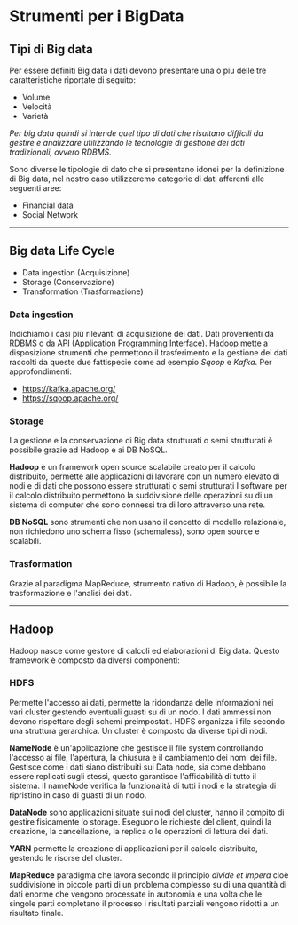 # Strumenti per i BigData
## Tipi di Big data

Per essere definiti Big data i dati devono presentare una 
o piu delle tre caratteristiche riportate di seguito:

* Volume 
* Velocità
* Varietà

*Per big data quindi si intende quel tipo di dati che risultano difficili da gestire
e analizzare utilizzando le tecnologie di gestione dei dati tradizionali, ovvero RDBMS.*

Sono diverse le tipologie di dato che si presentano idonei per la definizione di Big data,
nel nostro caso utilizzeremo categorie di dati afferenti alle seguenti aree:

* Financial data
* Social Network

___

## Big data Life Cycle 
* Data ingestion (Acquisizione)
* Storage (Conservazione) 
* Transformation (Trasformazione)

### Data ingestion

Indichiamo i casi più rilevanti di acquisizione dei dati. Dati provenienti da RDBMS o da API (Application Programming 
Interface).
Hadoop mette a disposizione strumenti che permettono il trasferimento e la gestione dei dati raccolti da queste due 
fattispecie come ad esempio _Sqoop_ e _Kafka_.
Per approfondimenti:
- https://kafka.apache.org/
- https://sqoop.apache.org/

### Storage

La gestione e la conservazione di Big data strutturati o semi strutturati è possibile grazie ad Hadoop e ai DB NoSQL.

**Hadoop** è un framework open source scalabile creato per il calcolo distribuito, permette alle applicazioni di 
lavorare con un numero elevato di nodi e di dati che possono essere strutturati o semi strutturati
I software per il calcolo distribuito permettono la suddivisione delle operazioni su di un sistema di computer che
sono connessi tra di loro attraverso una rete.

**DB NoSQL** sono strumenti che non usano il concetto di modello relazionale, non richiedono uno schema fisso
(schemaless), sono open source e scalabili.

### Trasformation
Grazie al paradigma MapReduce, strumento nativo di Hadoop, è possibile la trasformazione e l'analisi dei dati.

___

## Hadoop
Hadoop nasce come gestore di calcoli ed elaborazioni di Big data. Questo framework è composto da diversi componenti:

### HDFS
Permette l'accesso ai dati, permette la ridondanza delle informazioni nei vari cluster gestendo eventuali 
guasti su di un nodo. I dati ammessi non devono rispettare degli schemi preimpostati.
HDFS organizza i file secondo una struttura gerarchica.
Un cluster è composto da diverse tipi di nodi.

**NameNode** è un'applicazione che gestisce il file system controllando l'accesso ai file, l'apertura, la chiusura e il
cambiamento dei nomi dei file. Gestisce come i dati siano distribuiti sui Data node, sia come debbano essere replicati 
sugli stessi, questo garantisce l'affidabilità di tutto il sistema.
Il nameNode verifica la funzionalità di tutti i nodi e la strategia di ripristino in caso di guasti di un nodo.

**DataNode** sono applicazioni situate sui nodi del cluster, hanno il compito di gestire fisicamente lo storage. Eseguono
le richieste del client, quindi la creazione, la cancellazione, la replica o le operazioni di lettura dei dati.



**YARN** permette la creazione di applicazioni per il calcolo distribuito, gestendo le risorse del cluster.

**MapReduce** paradigma che lavora secondo il principio _divide et impera_ cioè suddivisione in piccole parti di un 
problema complesso su di una quantità di dati enorme che vengono processate in autonomia e una volta che le singole 
parti completano il processo i risultati parziali vengono ridotti a un risultato finale.


